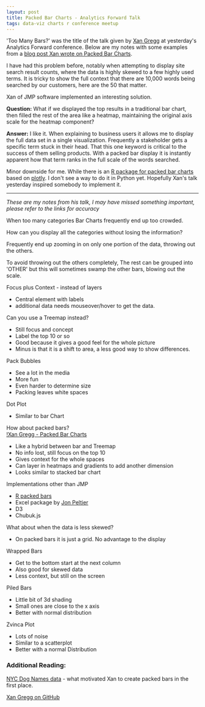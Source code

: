 ```yaml
---
layout: post
title: Packed Bar Charts - Analytics Forward Talk
tags: data-viz charts r conference meetup
---
```


'Too Many Bars?' was the title of the talk given by [Xan Gregg](https://twitter.com/xangregg) at yesterday's Analytics Forward conference. Below are my notes with some examples from a [blog post Xan wrote on Packed Bar Charts](https://community.jmp.com/t5/JMP-Blog/Introducing-packed-bars-a-new-chart-form/ba-p/39972 "JMP Community - Introducing Packed Bar Charts").

I have had this problem before, notably when attempting to display site search result counts, where the data is highly skewed to a few highly used terms. It is tricky to show the full context that there are 10,000 words being searched by our customers, here are the 50 that matter. 

Xan of JMP software implemented an interesting solution. 

**Question:** What if we displayed the top results in a traditional bar chart, then filled the rest of the area like a heatmap, maintaining the original axis scale for the heatmap component?

**Answer:**  I like it. When explaining to business users it allows me to display the full data set in a single visualization. Frequently a stakeholder gets a specific term stuck in their head. That this one keyword is critical to the success of them selling products. With a packed bar display it is instantly apparent how that term ranks in the full scale of the words searched. 

Minor downside for me. While there is an [R package for packed bar charts](https://github.com/AdamSpannbauer/rPackedBar "GitHub - Adam Spannbauer - rPackedBar") based on [plotly](https://plot.ly). I don't see a way to do it in Python yet. Hopefully Xan's talk yesterday inspired somebody to implement it. 

* * *

_These are my notes from his talk, I may have missed something important, please refer to the links for accuracy_

When too many categories Bar Charts frequently end up too crowded.

How can you display all the categories without losing the information?

Frequently end up zooming in on only one portion of the data, throwing out the others. 

To avoid throwing out the others completely, The rest can be grouped into 'OTHER' but this will sometimes swamp the other bars, blowing out the scale. 

Focus plus Context - instead of layers

-   Central element with labels
-   additional data needs mouseover/hover to get the data.

Can you use a Treemap instead?

-   Still focus and concept
-   Label the top 10 or so
-   Good because it gives a good feel for the whole picture
-   Minus is that it is a shift to area, a less good way to show differences.

Pack Bubbles

-   See a lot in the media
-   More fun
-   Even harder to determine size
-   Packing leaves white spaces

Dot Plot 

-   Similar to bar Chart 

How about packed bars?  
[!Xan Gregg - Packed Bar Charts](https://raw.githubusercontent.com/xangregg/packedbars/master/images/packedbars6.png)

-   Like a hybrid between bar and Treemap  
-   No info lost, still focus on the top 10  
-   Gives context for the whole spaces  
-   Can layer in heatmaps and gradients to add another dimension
-   Looks similar to stacked bar chart  

Implementations other than JMP   

-   [R packed bars](https://github.com/AdamSpannbauer/rPackedBar) 
-   Excel package  by [Jon Peltier](https://peltiertech.com/)
-   D3  
-   Chubuk.js  

What about when the data is less skewed?  

-   On packed bars it is just a grid. No advantage to the display

Wrapped Bars  

-   Get to the bottom start at the next column
-   Also good for skewed data  
-   Less context, but still on the screen  

Piled Bars  

-   Little bit of 3d shading  
-   Small ones are close to the x axis  
-   Better with normal distribution  

Zvinca Plot  

-   Lots of noise  
-   Similar to a scatterplot  
-   Better with a normal Distribution  

### Additional Reading:

[NYC Dog Names data](https://github.com/Kaz-A/dog_names/) - what motivated Xan to create packed bars in the first place. 

[Xan Gregg on GitHub](https://github.com/xangregg/packedbars)
